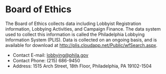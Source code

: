 Board of Ethics
=============

The Board of Ethics collects data including Lobbyist Registration information, Lobbying Activities, and Campaign Finance.  The data system used to collect this information is called the Philadelphia Lobbying Information System (PLIS).  Data is collected on an ongoing basis, and is available for download at http://plis.cloudapp.net/Public/wfSearch.aspx.


* Contact E-mail:  lobbying@phila.gov
* Contact Phone: (215) 686-9450
* Address:  1515 Arch Street, 18th Floor, Philadelphia, PA 19102-1504
